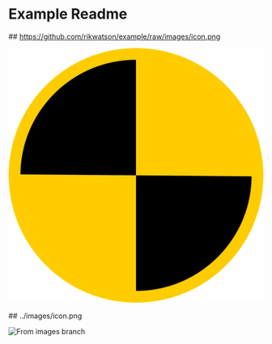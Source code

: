 # Example Readme

## https://github.com/rikwatson/example/raw/images/icon.png

![](https://github.com/rikwatson/example/raw/images/icon.png)

## ../images/icon.png

![From images branch](../images/icon.png)
